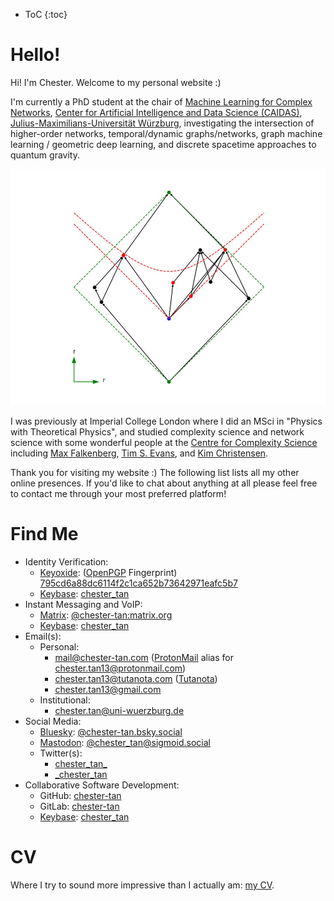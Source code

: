 * ToC
{:toc}

# Hello!

Hi! I'm Chester. Welcome to my personal website \:\)

I'm currently a PhD student at the chair of [Machine Learning for Complex Networks](https://www.informatik.uni-wuerzburg.de/ml4nets/team/), [Center for Artificial Intelligence and Data Science (CAIDAS)](https://www.uni-wuerzburg.de/caidas/), [Julius-Maximilians-Universität Würzburg](https://www.uni-wuerzburg.de/), investigating the intersection of higher-order networks, temporal/dynamic graphs/networks, graph machine learning / geometric deep learning, and discrete spacetime approaches to quantum gravity.

![Spacetime Random Geometric Graph](./SRGG.jpg)

I was previously at Imperial College London where I did an MSci in \"Physics with Theoretical Physics\", and studied complexity science and network science with some wonderful people at the [Centre for Complexity Science](https://www.imperial.ac.uk/complexity-science) including [Max Falkenberg](https://orcid.org/0000-0002-2986-2494), [Tim S. Evans](http://netplexity.org/), and [Kim Christensen](https://www.imperial.ac.uk/people/k.christensen).

Thank you for visiting my website \:\) The following list lists all my other online presences. If you'd like to chat about anything at all please feel free to contact me through your most preferred platform!

# Find Me

- Identity Verification:
  - [Keyoxide](https://keyoxide.org): ([OpenPGP](https://openpgp.org) Fingerprint) [795cd6a88dc6114f2c1ca652b73642971eafc5b7](https://keyoxide.org/795cd6a88dc6114f2c1ca652b73642971eafc5b7)
  - [Keybase](https://keybase.io): [chester_tan](https://keybase.io/chester_tan)
- Instant Messaging and VoIP:
  - [Matrix](https://matrix.org): [@chester-tan:matrix.org](https://matrix.to/#/@chester-tan:matrix.org)
  - [Keybase](https://keybase.io): [chester_tan](https://keybase.io/chester_tan)
- Email(s):
  - Personal:
    - [mail@chester-tan.com](mailto:mail@chester-tan.com) \([ProtonMail](https://protonmail.com/) alias for [chester.tan13@protonmail.com](mailto:chester.tan13@protonmail.com)\)
    - [chester.tan13@tutanota.com](mailto:chester.tan13@tutanota.com) \([Tutanota](https://tutanota.com/)\)
    - [chester.tan13@gmail.com](mailto:chester.tan13@gmail.com)
  - Institutional:
    - [chester.tan@uni-wuerzburg.de](mailto:chester.tan@uni-wuerzburg.de)
- Social Media:
  - [Bluesky](https://bsky.app/): [@chester-tan.bsky.social](https://bsky.app/profile/chester-tan.bsky.social)
  - [Mastodon](https://joinmastodon.org/): [@chester_tan@sigmoid.social](https://sigmoid.social/@chester_tan)
  - Twitter(s):
    - [chester_tan\_](https://twitter.com/chester_tan_)
    - [\_chester_tan](https://twitter.com/_chester_tan)
- Collaborative Software Development:
  - GitHub: [chester-tan](https://github.com/chester-tan)
  - GitLab: [chester-tan](https://gitlab.com/chester-tan)
  - [Keybase](https://keybase.io): [chester_tan](https://keybase.io/chester_tan)

<!---
# My Blog

If you'd like you can also visit [my blog](https://chester-tan.com/blog) and subscribe to its [atom feed](https://chester-tan.com/feed.xml) \:\)
--->

# CV

Where I try to sound more impressive than I actually am: [my CV](https://chester-tan.com/CV).
